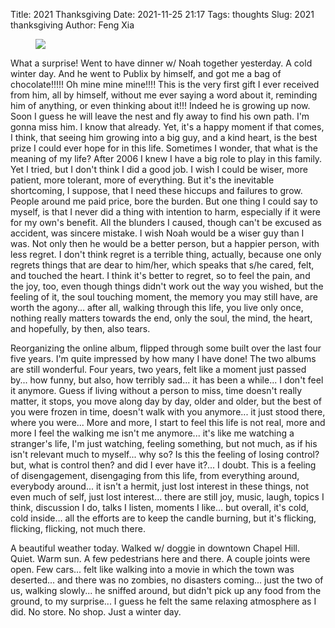 Title: 2021 Thanksgiving
Date: 2021-11-25 21:17
Tags: thoughts
Slug: 2021 thanksgiving
Author: Feng Xia

<figure class="col s12">
  <img src="images/DSC_1280125.JPG"/>
</figure>

What a surprise! Went to have dinner w/ Noah together yesterday. A
cold winter day. And he went to Publix by himself, and got me a bag of
chocolate!!!!! Oh mine mine mine!!!! This is the very first gift I
ever received from him, all by himself, without me ever saying a word
about it, reminding him of anything, or even thinking about it!!!
Indeed he is growing up now. Soon I guess he will leave the nest and
fly away to find his own path. I'm gonna miss him. I know that
already. Yet, it's a happy moment if that comes, I think, that seeing
him growing into a big guy, and a kind heart, is the best prize I
could ever hope for in this life. Sometimes I wonder, that what is the
meaning of my life? After 2006 I knew I have a big role to play in
this family. Yet I tried, but I don't think I did a good job. I wish I
could be wiser, more patient, more tolerant, more of everything. But
it's the inevitable shortcoming, I suppose, that I need these hiccups
and failures to grow. People around me paid price, bore the
burden. But one thing I could say to myself, is that I never did a
thing with intention to harm, especially if it were for my own's
benefit. All the blunders I caused, though can't be excused as
accident, was sincere mistake. I wish Noah would be a wiser guy than I
was. Not only then he would be a better person, but a happier person,
with less regret. I don't think regret is a terrible thing, actually,
because one only regrets things that are dear to him/her, which speaks
that s/he cared, felt, and touched the heart. I think it's better to
regret, so to feel the pain, and the joy, too, even though things
didn't work out the way you wished, but the feeling of it, the soul
touching moment, the memory you may still have, are worth the
agony... after all, walking through this life, you live only once,
nothing really matters towards the end, only the soul, the mind, the
heart, and hopefully, by then, also tears.

Reorganizing the online album, flipped through some built over the last four
five years. I'm quite impressed by how many I have done! The two
albums are still wonderful. Four years, two years, felt like a moment
just passed by... how funny, but also, how terribly sad... it has been
a while... I don't feel it anymore. Guess if living without a person
to miss, time doesn't really matter, it stops, you move along day by
day, older and older, but the best of you were frozen in time, doesn't
walk with you anymore... it just stood there, where you were... More
and more, I start to feel this life is not real, more and more I feel
the walking me isn't me anymore... it's like me watching a stranger's
life, I'm just watching, feeling something, but not much, as if his
isn't relevant much to myself... why so? Is this the feeling of losing
control? but, what is control then? and did I ever have it?... I
doubt. This is a feeling of disengagement, disengaging from this life,
from everything around, everybody around... it isn't a hermit, just
lost interest in these things, not even much of self, just lost
interest... there are still joy, music, laugh, topics I think,
discussion I do, talks I listen, moments I like... but overall, it's
cold, cold inside... all the efforts are to keep the candle burning,
but it's flicking, flicking, flicking, not much there.

A beautiful weather today. Walked w/ doggie in downtown Chapel
Hill. Quiet. Warm sun. A few pedestrians here and there. A couple
joints were open. Few cars... felt like walking into a movie in which
the town was deserted... and there was no zombies, no disasters
coming... just the two of us, walking slowly... he sniffed around, but
didn't pick up any food from the ground, to my surprise... I guess he
felt the same relaxing atmosphere as I did. No store. No shop. Just a
winter day.
